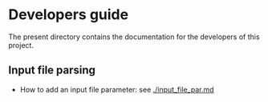 # Developers guide

The present directory contains the documentation for the developers of this project.

## Input file parsing

* How to add an input file parameter: see [./input_file_par.md](./add_input_file_par.md)